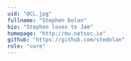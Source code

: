 ```yaml
---
uid: "OCL.jpg"
fullname: "Stephen Dolan"
bio: "Stephen loves to Jam"
homepage: "http://mu.netsoc.ie"
github: "https://github.com/stedolan"
role: "core"
---
```

